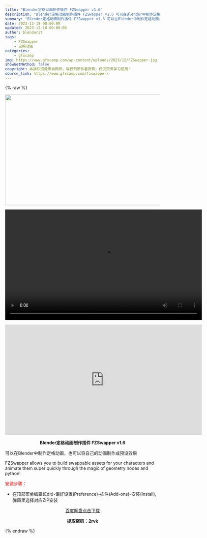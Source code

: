 ```yaml
---
title: "Blender定格动画制作插件 FZSwapper v1.6"
description: "Blender定格动画制作插件 FZSwapper v1.6 可以在Blender中制作定格动画，也可以将自己的动画制作成预设效果 FZSwapper allows you to build swap..."
summary: "Blender定格动画制作插件 FZSwapper v1.6 可以在Blender中制作定格动画，也可以将自己的动画制作成预设效果 FZSwapper allows you to build swap..."
date: 2023-12-18 00:00:00
updated: 2023-12-18 00:00:00
author: blenderit
tags: 
    - FZSwapper
    - 定格动画
categories:
    - gfxcamp
img: https://www.gfxcamp.com/wp-content/uploads/2023/12/FZSwapper.jpg
showGetMethod: false
copyright: 本插件资源来自网络，版权归原作者所有，仅供交流学习使用！
source_link: https://www.gfxcamp.com/fzswapper/
---
```


{% raw %}
<div><p><img decoding="async" class="aligncenter size-full wp-image-117401" src="https://www.gfxcamp.com/wp-content/uploads/2023/12/FZSwapper.jpg" data-src="https://www.gfxcamp.com/wp-content/uploads/2023/12/FZSwapper.jpg" alt="" width="640" height="360" data-srcset="https://www.gfxcamp.com/wp-content/uploads/2023/12/FZSwapper.jpg 640w, https://www.gfxcamp.com/wp-content/uploads/2023/12/FZSwapper-150x84.jpg 150w" data-sizes="(max-width: 640px) 100vw, 640px"><br>
</p><center><div style="width: 640px;" class="wp-video"><!--[if lt IE 9]><script>document.createElement('video');</script><![endif]-->
<video class="wp-video-shortcode" id="video-117398-1" width="640" height="360" preload="true" controls="controls"><source type="video/mp4" src="http://cloud.video.taobao.com/play/u/null/p/1/e/6/t/1/442172316052.mp4?_=1"></source><a href="http://cloud.video.taobao.com/play/u/null/p/1/e/6/t/1/442172316052.mp4">http://cloud.video.taobao.com/play/u/null/p/1/e/6/t/1/442172316052.mp4</a></video></div></center><p style="text-align: center;"><strong><iframe loading="lazy" src="https://player.youku.com/embed/XNjI0NTMwMjk1Mg==" width="640" height="360" frameborder="0" allowfullscreen="allowfullscreen" data-mce-fragment="1"></iframe></strong></p><p style="text-align: center;"><strong>Blender定格动画制作插件 FZSwapper v1.6</strong></p><p>可以在Blender中制作定格动画，也可以将自己的动画制作成预设效果</p><p>FZSwapper allows you to build swappable assets for your characters and animate them super quickly through the magic of geometry nodes and python!</p><p style="text-align: left;"><span style="color: #ff0000;">安装步骤：</span></p><ul>
<li>在顶部菜单编辑(Edit)-偏好设置(Preference)-插件(Add-ons)-安装(Install),弹窗里选择对应ZIP安装</li>
</ul><p style="text-align: center;"><a class="maxbutton-3 maxbutton maxbutton-baidu" target="_blank" rel="noopener" href="https://pan.baidu.com/s/1MH4i50TQ4YYpJ0VQUG78iA?pwd=2rvk"><span class="mb-text">百度网盘点击下载</span></a></p><p style="text-align: center;"><strong>提取密码：2rvk</strong></p></div>
<div style="display: none">gfxcamp</div>
{% endraw %}